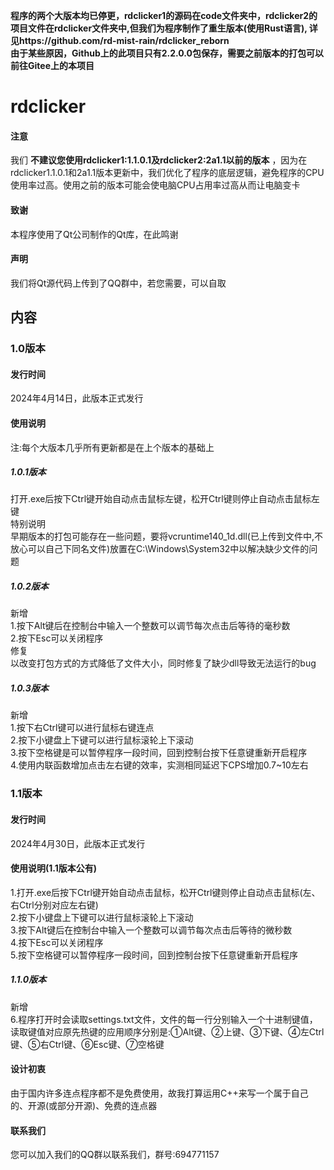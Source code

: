 **程序的两个大版本均已停更，rdclicker1的源码在code文件夹中，rdclicker2的项目文件在rdclicker文件夹中,但我们为程序制作了重生版本(使用Rust语言),
详见https://github.com/rd-mist-rain/rdclicker_reborn** <br/>
**由于某些原因，Github上的此项目只有2.2.0.0包保存，需要之前版本的打包可以前往Gitee上的本项目**
# rdclicker
#### 注意
我们 **不建议您使用rdclicker1:1.1.0.1及rdclicker2:2a1.1以前的版本** ，因为在rdclicker1.1.0.1和2a1.1版本更新中，我们优化了程序的底层逻辑，避免程序的CPU使用率过高。使用之前的版本可能会使电脑CPU占用率过高从而让电脑变卡
#### 致谢
本程序使用了Qt公司制作的Qt库，在此鸣谢
#### 声明
我们将Qt源代码上传到了QQ群中，若您需要，可以自取
## 内容
### 1.0版本
#### 发行时间
2024年4月14日，此版本正式发行
#### 使用说明
注:每个大版本几乎所有更新都是在上个版本的基础上
##### 1.0.1版本
打开.exe后按下Ctrl键开始自动点击鼠标左键，松开Ctrl键则停止自动点击鼠标左键<br/>
特别说明<br/>
早期版本的打包可能存在一些问题，要将vcruntime140_1d.dll(已上传到文件中,不放心可以自己下同名文件)放置在C:\Windows\System32中以解决缺少文件的问题
##### 1.0.2版本
新增<br/>
1.按下Alt键后在控制台中输入一个整数可以调节每次点击后等待的毫秒数<br/>
2.按下Esc可以关闭程序<br/>
修复<br/>
以改变打包方式的方式降低了文件大小，同时修复了缺少dll导致无法运行的bug
##### 1.0.3版本
新增<br/>
1.按下右Ctrl键可以进行鼠标右键连点<br/>
2.按下小键盘上下键可以进行鼠标滚轮上下滚动<br/>
3.按下空格键是可以暂停程序一段时间，回到控制台按下任意键重新开启程序<br/>
4.使用内联函数增加点击左右键的效率，实测相同延迟下CPS增加0.7~10左右
### 1.1版本
#### 发行时间
2024年4月30日，此版本正式发行
#### 使用说明(1.1版本公有)
1.打开.exe后按下Ctrl键开始自动点击鼠标，松开Ctrl键则停止自动点击鼠标(左、右Ctrl分别对应左右键)<br/>
2.按下小键盘上下键可以进行鼠标滚轮上下滚动<br/>
3.按下Alt键后在控制台中输入一个整数可以调节每次点击后等待的微秒数<br/>
4.按下Esc可以关闭程序<br/>
5.按下空格键可以暂停程序一段时间，回到控制台按下任意键重新开启程序<br/>
##### 1.1.0版本
新增<br/>
6.程序打开时会读取settings.txt文件，文件的每一行分别输入一个十进制键值，读取键值对应原先热键的应用顺序分别是:①Alt键、②上键、③下键、④左Ctrl键、⑤右Ctrl键、⑥Esc键、⑦空格键
#### 设计初衷
由于国内许多连点程序都不是免费使用，故我打算运用C++来写一个属于自己的、开源(或部分开源)、免费的连点器
#### 联系我们
您可以加入我们的QQ群以联系我们，群号:694771157
